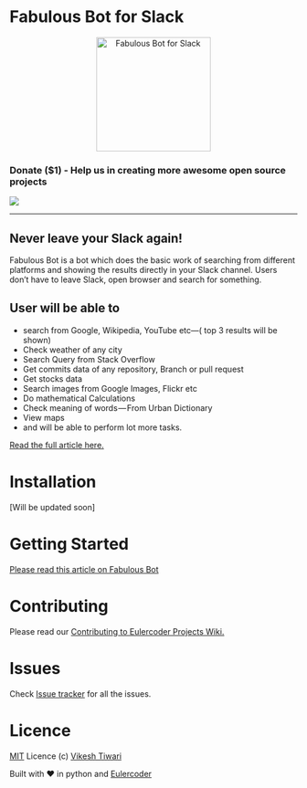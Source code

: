 # Fabulous Bot for Slack

<p align="center">
   <img align="centre" src="https://cdn-images-1.medium.com/max/800/1*BDwu0v1rHBpfFdYGx30yTw.png" alt="Fabulous Bot for Slack" width="200px" height="200px"/>
</p>


### Donate ($1) - Help us in creating more awesome open source projects

[<img src="https://www.paypalobjects.com/webstatic/mktg/logo/AM_mc_vs_dc_ae.jpg">](https://www.paypal.me/vikeshtiwari/1)

---

Never leave your Slack again!
------------------------------------

Fabulous Bot is a bot which does the basic work of searching from different
platforms and showing the results directly in your Slack channel.
Users don’t have to leave Slack, open browser and search for something.

## User will be able to

- search from Google, Wikipedia, YouTube etc—( top 3 results will be shown)
- Check weather of any city
- Search Query from Stack Overflow
- Get commits data of any repository, Branch or pull request
- Get stocks data
- Search images from Google Images, Flickr etc
- Do mathematical Calculations
- Check meaning of words — From Urban Dictionary
- View maps
- and will be able to perform lot more tasks.

[Read the full article here.](http://eulercoder.me/2017/09/eulercoder-project-series-fabulous-bot/)



# Installation

[Will be updated soon]

# Getting Started

[Please read this article on Fabulous Bot](http://eulercoder.me/2017/09/eulercoder-project-series-fabulous-bot/)

# Contributing

Please read our [Contributing to Eulercoder Projects Wiki.](https://github.com/Eulercoder/fabulous/wiki/Contributing-to-Fabulous-Bot)



# Issues

Check [Issue tracker](https://github.com/eulercoder/fabulous/issues) for all the issues.

# Licence

[MIT](https://github.com/eulercoder/fabulous/blob/master/LICENSE) Licence (c) [Vikesh Tiwari](https://github.com/vicky002)

Built with :heart: in python and [Eulercoder](http://eulercoder.me)